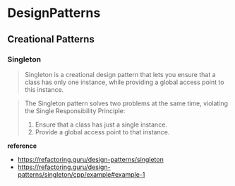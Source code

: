 # DesignPatterns

## Creational Patterns
### Singleton

> Singleton is a creational design pattern that lets you ensure that a class has only one instance, while providing a global access point to this instance.

> The Singleton pattern solves two problems at the same time, violating the Single Responsibility Principle:
> 1. Ensure that a class has just a single instance.
> 2. Provide a global access point to that instance.

**reference**
- https://refactoring.guru/design-patterns/singleton
- https://refactoring.guru/design-patterns/singleton/cpp/example#example-1

<br>